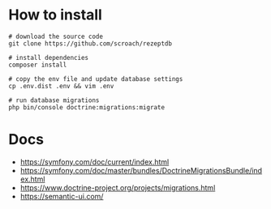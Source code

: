 
# How to install

```
# download the source code
git clone https://github.com/scroach/rezeptdb

# install dependencies
composer install

# copy the env file and update database settings
cp .env.dist .env && vim .env

# run database migrations
php bin/console doctrine:migrations:migrate
```

# Docs

* https://symfony.com/doc/current/index.html
* https://symfony.com/doc/master/bundles/DoctrineMigrationsBundle/index.html
* https://www.doctrine-project.org/projects/migrations.html
* https://semantic-ui.com/